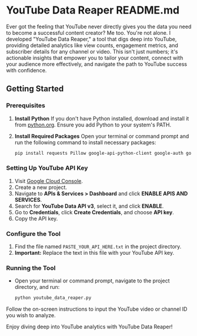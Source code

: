 
# YouTube Data Reaper README.md

Ever got the feeling that YouTube never directly gives you the data you need to become a successful content creator? Me too. You're not alone. I developed "YouTube Data Reaper," a tool that digs deep into YouTube, providing detailed analytics like view counts, engagement metrics, and subscriber details for any channel or video. This isn't just numbers; it's actionable insights that empower you to tailor your content, connect with your audience more effectively, and navigate the path to YouTube success with confidence.

## Getting Started

### Prerequisites

1. **Install Python**
   If you don't have Python installed, download and install it from [python.org](https://www.python.org/downloads/). Ensure you add Python to your system's PATH.

2. **Install Required Packages**
   Open your terminal or command prompt and run the following command to install necessary packages:
   ```sh
   pip install requests Pillow google-api-python-client google-auth google-auth-oauthlib google-auth-httplib2
   ```

### Setting Up YouTube API Key

1. Visit [Google Cloud Console](https://console.cloud.google.com/).
2. Create a new project.
3. Navigate to **APIs & Services > Dashboard** and click **ENABLE APIS AND SERVICES**.
4. Search for **YouTube Data API v3**, select it, and click **ENABLE**.
5. Go to **Credentials**, click **Create Credentials**, and choose **API key**.
6. Copy the API key.

### Configure the Tool

1. Find the file named `PASTE_YOUR_API_HERE.txt` in the project directory.
2. **Important:** Replace the text in this file with your YouTube API key.

### Running the Tool

- Open your terminal or command prompt, navigate to the project directory, and run:
  ```sh
  python youtube_data_reaper.py
  ```

Follow the on-screen instructions to input the YouTube video or channel ID you wish to analyze.

Enjoy diving deep into YouTube analytics with YouTube Data Reaper!
